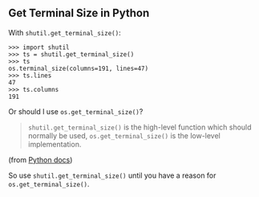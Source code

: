 Get Terminal Size in Python
---------------------------

With `shutil.get_terminal_size()`:

```
>>> import shutil
>>> ts = shutil.get_terminal_size()
>>> ts
os.terminal_size(columns=191, lines=47)
>>> ts.lines
47
>>> ts.columns
191
```

Or should I use `os.get_terminal_size()`?


> `shutil.get_terminal_size()` is the high-level function which should normally be used, `os.get_terminal_size()` is the low-level implementation.

(from [Python docs](https://docs.python.org/3/library/os.html#os.get_terminal_size))

So use `shutil.get_terminal_size()` until you have a reason for `os.get_terminal_size()`.

